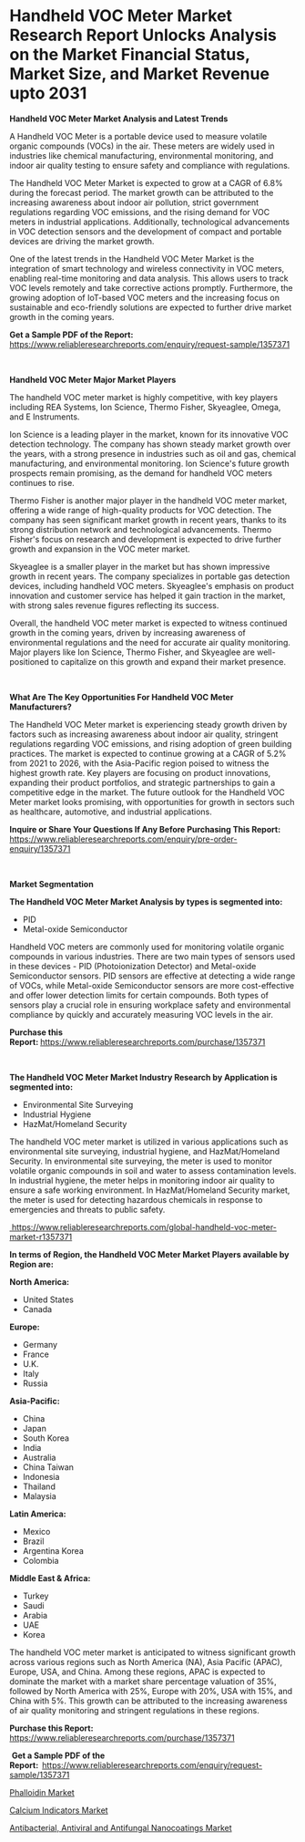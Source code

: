 <p><h1>Handheld VOC Meter Market Research Report Unlocks Analysis on the Market Financial Status, Market Size, and Market Revenue upto 2031</h1></p><p><strong>Handheld VOC Meter Market Analysis and Latest Trends</strong></p>
<p><p>A Handheld VOC Meter is a portable device used to measure volatile organic compounds (VOCs) in the air. These meters are widely used in industries like chemical manufacturing, environmental monitoring, and indoor air quality testing to ensure safety and compliance with regulations.</p><p>The Handheld VOC Meter Market is expected to grow at a CAGR of 6.8% during the forecast period. The market growth can be attributed to the increasing awareness about indoor air pollution, strict government regulations regarding VOC emissions, and the rising demand for VOC meters in industrial applications. Additionally, technological advancements in VOC detection sensors and the development of compact and portable devices are driving the market growth.</p><p>One of the latest trends in the Handheld VOC Meter Market is the integration of smart technology and wireless connectivity in VOC meters, enabling real-time monitoring and data analysis. This allows users to track VOC levels remotely and take corrective actions promptly. Furthermore, the growing adoption of IoT-based VOC meters and the increasing focus on sustainable and eco-friendly solutions are expected to further drive market growth in the coming years.</p></p>
<p><strong>Get a Sample PDF of the Report:&nbsp;</strong> <a href="https://www.reliableresearchreports.com/enquiry/request-sample/1357371">https://www.reliableresearchreports.com/enquiry/request-sample/1357371</a></p>
<p>&nbsp;</p>
<p><strong>Handheld VOC Meter Major Market Players</strong></p>
<p><p>The handheld VOC meter market is highly competitive, with key players including REA Systems, Ion Science, Thermo Fisher, Skyeaglee, Omega, and E Instruments. </p><p>Ion Science is a leading player in the market, known for its innovative VOC detection technology. The company has shown steady market growth over the years, with a strong presence in industries such as oil and gas, chemical manufacturing, and environmental monitoring. Ion Science's future growth prospects remain promising, as the demand for handheld VOC meters continues to rise.</p><p>Thermo Fisher is another major player in the handheld VOC meter market, offering a wide range of high-quality products for VOC detection. The company has seen significant market growth in recent years, thanks to its strong distribution network and technological advancements. Thermo Fisher's focus on research and development is expected to drive further growth and expansion in the VOC meter market.</p><p>Skyeaglee is a smaller player in the market but has shown impressive growth in recent years. The company specializes in portable gas detection devices, including handheld VOC meters. Skyeaglee's emphasis on product innovation and customer service has helped it gain traction in the market, with strong sales revenue figures reflecting its success.</p><p>Overall, the handheld VOC meter market is expected to witness continued growth in the coming years, driven by increasing awareness of environmental regulations and the need for accurate air quality monitoring. Major players like Ion Science, Thermo Fisher, and Skyeaglee are well-positioned to capitalize on this growth and expand their market presence.</p></p>
<p>&nbsp;</p>
<p><strong>What Are The Key Opportunities For Handheld VOC Meter Manufacturers?</strong></p>
<p><p>The Handheld VOC Meter market is experiencing steady growth driven by factors such as increasing awareness about indoor air quality, stringent regulations regarding VOC emissions, and rising adoption of green building practices. The market is expected to continue growing at a CAGR of 5.2% from 2021 to 2026, with the Asia-Pacific region poised to witness the highest growth rate. Key players are focusing on product innovations, expanding their product portfolios, and strategic partnerships to gain a competitive edge in the market. The future outlook for the Handheld VOC Meter market looks promising, with opportunities for growth in sectors such as healthcare, automotive, and industrial applications.</p></p>
<p><strong>Inquire or Share Your Questions If Any Before Purchasing This Report:</strong> <a href="https://www.reliableresearchreports.com/enquiry/pre-order-enquiry/1357371">https://www.reliableresearchreports.com/enquiry/pre-order-enquiry/1357371</a></p>
<p>&nbsp;</p>
<p><strong>Market Segmentation</strong></p>
<p><strong>The Handheld VOC Meter Market Analysis by types is segmented into:</strong></p>
<p><ul><li>PID</li><li>Metal-oxide Semiconductor</li></ul></p>
<p><p>Handheld VOC meters are commonly used for monitoring volatile organic compounds in various industries. There are two main types of sensors used in these devices - PID (Photoionization Detector) and Metal-oxide Semiconductor sensors. PID sensors are effective at detecting a wide range of VOCs, while Metal-oxide Semiconductor sensors are more cost-effective and offer lower detection limits for certain compounds. Both types of sensors play a crucial role in ensuring workplace safety and environmental compliance by quickly and accurately measuring VOC levels in the air.</p></p>
<p><strong>Purchase this Report:&nbsp;</strong><a href="https://www.reliableresearchreports.com/purchase/1357371">https://www.reliableresearchreports.com/purchase/1357371</a></p>
<p>&nbsp;</p>
<p><strong>The Handheld VOC Meter Market Industry Research by Application is segmented into:</strong></p>
<p><ul><li>Environmental Site Surveying</li><li>Industrial Hygiene</li><li>HazMat/Homeland Security</li></ul></p>
<p><p>The handheld VOC meter market is utilized in various applications such as environmental site surveying, industrial hygiene, and HazMat/Homeland Security. In environmental site surveying, the meter is used to monitor volatile organic compounds in soil and water to assess contamination levels. In industrial hygiene, the meter helps in monitoring indoor air quality to ensure a safe working environment. In HazMat/Homeland Security market, the meter is used for detecting hazardous chemicals in response to emergencies and threats to public safety.</p></p>
<p><a href="https://www.reliableresearchreports.com/global-handheld-voc-meter-market-r1357371">&nbsp;https://www.reliableresearchreports.com/global-handheld-voc-meter-market-r1357371</a></p>
<p><strong>In terms of Region, the Handheld VOC Meter Market Players available by Region are:</strong></p>
<p>
    <p> <strong> North America: </strong>
        <ul>
            <li>United States</li>
            <li>Canada</li>
        </ul>
        </p> 
    <p> <strong> Europe: </strong>
        <ul>
            <li>Germany</li>
            <li>France</li>
            <li>U.K.</li>
            <li>Italy</li>
            <li>Russia</li>
        </ul>
        </p> 
    <p> <strong> Asia-Pacific: </strong>
        <ul>
            <li>China</li>
            <li>Japan</li>
            <li>South Korea</li>
            <li>India</li>
            <li>Australia</li>
            <li>China Taiwan</li>
            <li>Indonesia</li>
            <li>Thailand</li>
            <li>Malaysia</li>
        </ul>
        </p> 
    <p> <strong> Latin America: </strong>
        <ul>
            <li>Mexico</li>
            <li>Brazil</li>
            <li>Argentina Korea</li>
            <li>Colombia</li>
        </ul>
        </p> 
    <p> <strong> Middle East & Africa: </strong>
        <ul>
            <li>Turkey</li>
            <li>Saudi</li>
            <li>Arabia</li>
            <li>UAE</li>
            <li>Korea</li>
        </ul>
    </p>
    </p>
<p><p>The handheld VOC meter market is anticipated to witness significant growth across various regions such as North America (NA), Asia Pacific (APAC), Europe, USA, and China. Among these regions, APAC is expected to dominate the market with a market share percentage valuation of 35%, followed by North America with 25%, Europe with 20%, USA with 15%, and China with 5%. This growth can be attributed to the increasing awareness of air quality monitoring and stringent regulations in these regions.</p></p>
<p><strong>Purchase this Report: </strong><a href="https://www.reliableresearchreports.com/purchase/1357371">https://www.reliableresearchreports.com/purchase/1357371</a></p>
<p>&nbsp;<strong>Get a Sample PDF of the Report:&nbsp;&nbsp;</strong><a href="https://www.reliableresearchreports.com/enquiry/request-sample/1357371">https://www.reliableresearchreports.com/enquiry/request-sample/1357371</a></p>
<p><strong></strong></p>
<p><p><a href="https://www.linkedin.com/pulse/phalloidin-market-research-report-forecasted-period-from-2024-bztle?trackingId=FN7qFnzKm3TfcOE7mOcv6A%3D%3D">Phalloidin Market</a></p><p><a href="https://www.linkedin.com/pulse/calcium-indicators-market-growth-trends-covid-19-impact-forecasts-kmhfe?trackingId=kSksoHTF5Rxup2Y%2F2ETVFQ%3D%3D">Calcium Indicators Market</a></p><p><a href="https://www.linkedin.com/pulse/antibacterial-antiviral-antifungal-nanocoatings-market-size-yqete?trackingId=hb6luB5ZkuqKf48wi7buuw%3D%3D">Antibacterial, Antiviral and Antifungal Nanocoatings Market</a></p></p>